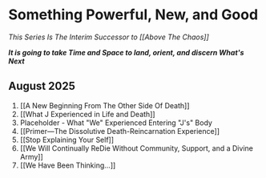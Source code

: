 # Something Powerful, New, and Good
*This Series Is The Interim Successor to [[Above The Chaos]]*  

***It is going to take Time and Space to land, orient, and discern What's Next***
## August 2025

1. [[A New Beginning From The Other Side Of Death]]   
2. [[What J Experienced in Life and Death]]   
3. Placeholder - What "We" Experienced Entering "J's" Body  
4. [[Primer—The Dissolutive Death-Reincarnation Experience]]   
5. [[Stop Explaining Your Self]]  
6. [[We Will Continually ReDie Without Community, Support, and a Divine Army]]  
7. [[We Have Been Thinking...]]  